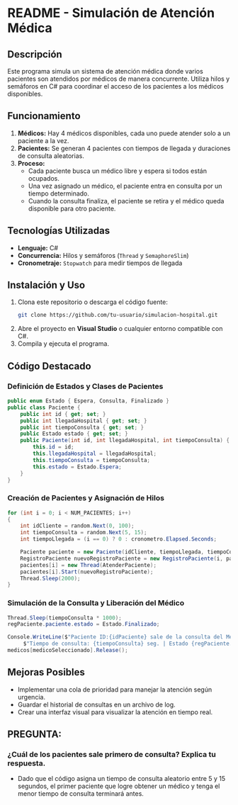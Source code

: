 # README - Simulación de Atención Médica

## Descripción

Este programa simula un sistema de atención médica donde varios pacientes son atendidos por médicos de manera concurrente. Utiliza hilos y semáforos en C# para coordinar el acceso de los pacientes a los médicos disponibles.

## Funcionamiento

1. **Médicos:** Hay 4 médicos disponibles, cada uno puede atender solo a un paciente a la vez.
2. **Pacientes:** Se generan 4 pacientes con tiempos de llegada y duraciones de consulta aleatorias.
3. **Proceso:**
   - Cada paciente busca un médico libre y espera si todos están ocupados.
   - Una vez asignado un médico, el paciente entra en consulta por un tiempo determinado.
   - Cuando la consulta finaliza, el paciente se retira y el médico queda disponible para otro paciente.

## Tecnologías Utilizadas

- **Lenguaje:** C#
- **Concurrencia:** Hilos y semáforos (`Thread` y `SemaphoreSlim`)
- **Cronometraje:** `Stopwatch` para medir tiempos de llegada

## Instalación y Uso

1. Clona este repositorio o descarga el código fuente:
   ```sh
   git clone https://github.com/tu-usuario/simulacion-hospital.git
   ```
2. Abre el proyecto en **Visual Studio** o cualquier entorno compatible con C#.
3. Compila y ejecuta el programa.

## Código Destacado

### Definición de Estados y Clases de Pacientes

```csharp
public enum Estado { Espera, Consulta, Finalizado }
public class Paciente {
    public int id { get; set; }
    public int llegadaHospital { get; set; }
    public int tiempoConsulta { get; set; }
    public Estado estado { get; set; }
    public Paciente(int id, int llegadaHospital, int tiempoConsulta) {
        this.id = id;
        this.llegadaHospital = llegadaHospital;
        this.tiempoConsulta = tiempoConsulta;
        this.estado = Estado.Espera;
    }
}
```

### Creación de Pacientes y Asignación de Hilos

```csharp
for (int i = 0; i < NUM_PACIENTES; i++)
{
    int idCliente = random.Next(0, 100);
    int tiempoConsulta = random.Next(5, 15);
    int tiempoLlegada = (i == 0) ? 0 : cronometro.Elapsed.Seconds;

    Paciente paciente = new Paciente(idCliente, tiempoLlegada, tiempoConsulta);
    RegistroPaciente nuevoRegistroPaciente = new RegistroPaciente(i, paciente);
    pacientes[i] = new Thread(AtenderPaciente);
    pacientes[i].Start(nuevoRegistroPaciente);
    Thread.Sleep(2000);
}
```

### Simulación de la Consulta y Liberación del Médico

```csharp
Thread.Sleep(tiempoConsulta * 1000);
regPaciente.paciente.estado = Estado.Finalizado;

Console.WriteLine($"Paciente ID:{idPaciente} sale de la consulta del Médico {medicoSeleccionado + 1} | " +
     $"Tiempo de consulta: {tiempoConsulta} seg. | Estado {regPaciente.paciente.estado}\n");
medicos[medicoSeleccionado].Release();
```

## Mejoras Posibles

- Implementar una cola de prioridad para manejar la atención según urgencia.
- Guardar el historial de consultas en un archivo de log.
- Crear una interfaz visual para visualizar la atención en tiempo real.

## PREGUNTA:

### ¿Cuál de los pacientes sale primero de consulta? Explica tu respuesta.
- Dado que el código asigna un tiempo de consulta aleatorio entre 5 y 15 segundos, el primer paciente que logre obtener un médico y tenga el menor tiempo de consulta terminará antes.

